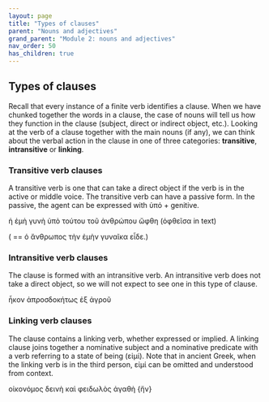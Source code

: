 ```yaml
---
layout: page
title: "Types of clauses"
parent: "Nouns and adjectives"
grand_parent: "Module 2: nouns and adjectives"
nav_order: 50
has_children: true
---
```



## Types of clauses


Recall that every instance of a finite verb identifies a clause.  When we have chunked together the words in a clause, the case of nouns will tell us how they function in the clause (subject, direct or indirect object, etc.). Looking at the verb of a clause together with the main nouns (if any), we can think about the verbal action in the clause in one of three categories: **transitive**, **intransitive** or **linking**.

### Transitive verb clauses

A transitive verb is one that can take a direct object if the verb is in the active or middle voice. The transitive verb can have a passive form. In the passive, the agent can be expressed with ὑπό + genitive.

ἡ ἐμὴ γυνὴ ὑπὸ τούτου τοῦ ἀνθρώπου ὤφθη (ὀφθεῖσα in text)

( == ὁ ἄνθρωπος τὴν ἐμὴν γυναῖκα εἶδε.)


### Intransitive verb clauses

The clause is formed with an intransitive verb.  An intransitive verb does not take a direct object, so we will not expect to see one in this type of clause.

ἧκον ἀπροσδοκήτως ἐξ ἀγροῦ



### Linking verb clauses

The clause contains a linking verb, whether expressed or implied. A linking clause joins together a nominative subject and a nominative predicate with a verb referring to a state of being (εἰμί). Note that in ancient Greek, when the linking verb is in the third person, εἰμί can be omitted and understood from context.

οἰκονόμος δεινὴ καὶ φειδωλὸς ἀγαθὴ {ἤν}


